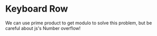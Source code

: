 # Keyboard Row
We can use prime product to get modulo to solve this problem, but be careful about js's Number overflow!
